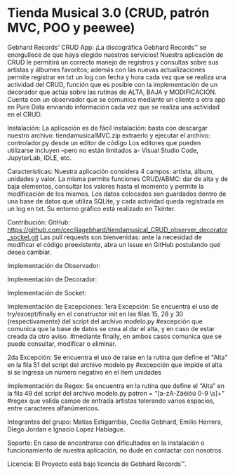 # Tienda Musical 3.0 (CRUD, patrón MVC, POO y peewee)


Gebhard Records’ CRUD App: ¡La discográfica Gebhard Records™ se enorgullece de que haya elegido nuestros servicios! 
Nuestra aplicación de CRUD le permitirá un correcto manejo de registros y consultas sobre sus artistas y álbumes favoritos; además con las nuevas actualizaciones permite registrar en txt un log con fecha y hora cada vez que se realiza una actividad del CRUD, función que es posible con la implementación de un decorador que actúa sobre las rutinas de ALTA, BAJA y MODIFICACIÓN.
Cuenta con un observador que se comunica mediante un cliente a otra app en Pure Data enviando información cada vez que se realiza una actividad en el CRUD.

Instalación: La aplicación es de fácil instalación: basta con descargar nuestro archivo:
tiendamusicalMVC.zip
extraerlo y ejecutar el archivo: controlador.py desde un editor de código Los editores que pueden utilizarse incluyen –pero no están limitados a- Visual Studio Code, JupyterLab, IDLE, etc.

Características: Nuestra aplicación considera 4 campos: artista, álbum, unidades y valor. La misma permite funciones CRUD/ABMC: dar de alta y de baja elementos, consultar los valores hasta el momento y permite la modificación de los mismos. 
Los datos colocados son guardados dentro de una base de datos que utiliza SQLite, y cada actividad queda registrada en un log en txt. 
Su entorno gráfico está realizado en Tkinter.

Contribución: GitHub: https://github.com/ceciliagebhard/tiendamusical_CRUD_observer_decorator_socket.git 
Las pull requests son bienvenidas: ante la necesidad de modificar el código preexistente, abra un issue en GitHub postulando qué desea cambiar.

Implementación de Observador:

Implementación de Decorador:

Implementación de Socket:


Implementación de Excepciones:
1era Excepción: Se encuentra el uso de try/except/finally en el constructor init en las filas 15, 28 y 30 (respectivamente) del script del archivo modelo.py #excepción que comunica que la base de datos se crea al dar el alta, y en caso de estar creada da otro aviso. #mediante finally, en ambos casos comunica que se puede consultar, modificar o eliminar.

2da Excepción: Se encuentra el uso de raise en la rutina que define el "Alta" en la fila 51 del script del archivo modelo.py #excepción que impide el alta si se ingresa un número negativo en el item unidades

Implementación de Regex: Se encuentra en la rutina que define el “Alta” en la fila 49 del script del archivo modelo.py patron = "[a-zA-Záéíóú 0-9 \s]+" #regex que valida campo de entrada artistas tolerando varios espacios, entre caracteres alfanúmericos.

Integrantes del grupo: Matias Estigarribia, Cecilia Gebhard, Emilio Herrera, Diego Jordan e Ignacio Lopez Habiague.

Soporte: En caso de encontrarse con dificultades en la instalación o funcionamiento de nuestra aplicación, no dude en contactar con nosotros.

Licencia: El Proyecto está bajo licencia de Gebhard Records™.
